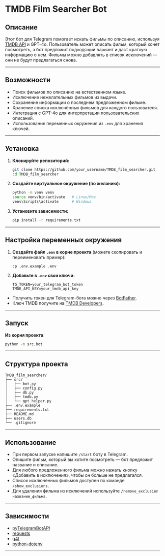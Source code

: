 # TMDB Film Searcher Bot

## Описание

Этот бот для Telegram помогает искать фильмы по описанию, используя [TMDB API](https://www.themoviedb.org/) и GPT-4o.
Пользователь может описать фильм, который хочет посмотреть, а бот предложит подходящий вариант и даст краткую информацию о нем.
Фильмы можно добавлять в список исключений — они не будут предлагаться снова.

---

## Возможности

* Поиск фильмов по описанию на естественном языке.
* Исключение нежелательных фильмов из выдачи.
* Сохранение информации о последнем предложенном фильме.
* Хранение списка исключённых фильмов для каждого пользователя.
* Интеграция с GPT-4o для интерпретации пользовательских описаний.
* Использование переменных окружения из `.env` для хранения ключей.

---

## Установка

1. **Клонируйте репозиторий:**

   ```bash
   git clone https://github.com/your_username/TMDB_film_searcher.git
   cd TMDB_film_searcher
   ```

2. **Создайте виртуальное окружение (по желанию):**

   ```bash
   python -m venv venv
   source venv/bin/activate   # Linux/Mac
   venv\Scripts\activate      # Windows
   ```

3. **Установите зависимости:**

   ```bash
   pip install -r requirements.txt
   ```

---

## Настройка переменных окружения

1. **Создайте файл `.env` в корне проекта**
   (можете скопировать и переименовать пример):

   ```
   cp .env.example .env
   ```
2. **Добавьте в `.env` свои ключи:**

   ```
   TG_TOKEN=your_telegram_bot_token
   TMDB_API_KEY=your_tmdb_api_key
   ```

* Получить токен для Telegram-бота можно через [BotFather](https://core.telegram.org/bots#botfather).
* Ключ TMDB получите на [TMDB Developers](https://developers.themoviedb.org/3/getting-started/introduction).

---

## Запуск

**Из корня проекта**:

```bash
python -m src.bot
```

---

## Структура проекта

```
TMDB_film_searcher/
├── src/
│   ├── bot.py
│   ├── config.py
│   ├── db.py
│   ├── tmdb.py
│   └── gpt_helper.py
├── .env.example
├── requirements.txt
├── README.md
├── users.db
└── .gitignore
```

---

## Использование

* При первом запуске напишите `/start` боту в Telegram.
* Опишите фильм, который вы хотите посмотреть — бот предложит название и описание.
* Для любого предложенного фильма можно нажать кнопку «Добавить в исключения», чтобы он больше не предлагался.
* Список исключённых фильмов доступен по команде `/show_exclusions`.
* Для удаления фильма из исключений используйте `/remove_exclusion название_фильма`.

---

## Зависимости

* [pyTelegramBotAPI](https://pypi.org/project/pyTelegramBotAPI/)
* [requests](https://pypi.org/project/requests/)
* [g4f](https://pypi.org/project/g4f/)
* [python-dotenv](https://pypi.org/project/python-dotenv/)

---
